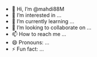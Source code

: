 - 👋 Hi, I’m @mahdi88M
- 👀 I’m interested in ...
- 🌱 I’m currently learning ...
- 💞️ I’m looking to collaborate on ...
- 📫 How to reach me ...
- 😄 Pronouns: ...
- ⚡ Fun fact: ...

<!---
mahdi88M/mahdi88M is a ✨ special ✨ repository because its `README.md` (this file) appears on your GitHub profile.
You can click the Preview link to take a look at your changes.
--->
